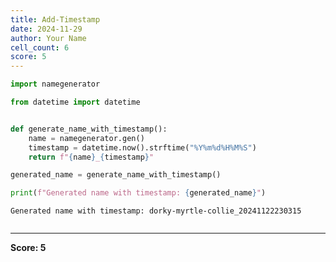 ```yaml
---
title: Add-Timestamp
date: 2024-11-29
author: Your Name
cell_count: 6
score: 5
---
```


```python
import namegenerator

```


```python
from datetime import datetime



```


```python
def generate_name_with_timestamp():
    name = namegenerator.gen()
    timestamp = datetime.now().strftime("%Y%m%d%H%M%S")
    return f"{name}_{timestamp}"


```


```python
generated_name = generate_name_with_timestamp()

```


```python
print(f"Generated name with timestamp: {generated_name}")
```

    Generated name with timestamp: dorky-myrtle-collie_20241122230315



```python

```


---
**Score: 5**
